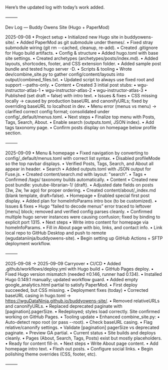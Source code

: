 Here’s the updated log with today’s work added.

⸻

Dev Log — Buddy Owens Site (Hugo + PaperMod)

2025-09-08
	•	Project setup
	•	Initialized new Hugo site in buddyowens-site/.
	•	Added PaperMod as git submodule under themes/.
	•	Fixed stray submodule wiring (git rm --cached, cleanup, re-add).
	•	Created .gitignore for Hugo build artifacts.
	•	Config & structure
	•	Added hugo.toml with base site settings.
	•	Created archetypes (archetypes/posts/index.md).
	•	Added layouts, shortcodes, footer, and CSS extension folder.
	•	Added sample post bundle and tested hugo server -D.
	•	Scripts & tooling
	•	Wrote dev/combine_site.py to gather config/content/layouts into output/combined_files.txt.
	•	Updated script to always use fixed root and support --paths-only.
	•	Content
	•	Created 3 initial post stubs:
	•	wgu-instructor-atlas-1
	•	wgu-instructor-atlas-2
	•	wgu-instructor-atlas-3
	•	Published (set draft = false) with intro text.
	•	Issues & fixes
	•	CSS missing locally → caused by production baseURL and canonifyURLs; fixed by overriding baseURL to localhost in dev.
	•	Menu error (menus vs menu) → clarified correct config format; consolidated under config/_default/menus.toml.
	•	Next steps
	•	Finalize top menu with Posts, Tags, Search, About.
	•	Enable search (outputs.toml, JSON index).
	•	Add tags taxonomy page.
	•	Confirm posts display on homepage below profile section.

⸻

2025-09-09
	•	Menu & homepage
	•	Fixed navigation by converting to config/_default/menus.toml with correct list syntax.
	•	Disabled profileMode so the top navbar displays.
	•	Verified Posts, Tags, Search, and About all appear in header.
	•	Search
	•	Added outputs.toml with JSON output for Fuse.js.
	•	Created content/search.md with layout: "search".
	•	Tags
	•	Confirmed /tags/ taxonomy builds automatically.
	•	Content
	•	Created new post bundle: youtube-librarian-1/ (draft).
	•	Adjusted date fields on posts (3w, 2w, 1w ago) for proper ordering.
	•	Created content/about/_index.md (blank template, draft=false).
	•	Homepage
	•	Enabled special first post display.
	•	Added plan for homeInfoParams intro box (to be customized).
	•	Issues & fixes
	•	Hugo “failed to decode menus” error traced to leftover [menu] block; removed and verified config parses cleanly.
	•	Confirmed multiple hugo server instances were causing confusion; fixed by binding to explicit port 1315.
	•	Next steps
	•	Write intro content for homepage via homeInfoParams.
	•	Fill in About page with bio, links, and contact info.
	•	Link local repo to GitHub Desktop and push to remote (wgudataniinja/buddyowens-site).
	•	Begin setting up GitHub Actions + SFTP deployment workflow.

⸻

2025-09-08 → 2025-09-09 Carryover
	•	CI/CD
	•	Added .github/workflows/deploy.yml with Hugo build + GitHub Pages deploy.
	•	Fixed Hugo version mismatch (needed ≥0.146, runner had 0.134).
	•	Installed Hugo 0.149.1 manually; updated workflow guard.
	•	Added empty google_analytics.html partial to satisfy PaperMod.
	•	First deploy succeeded, but CSS missing.
	•	Deployment fixes (today)
	•	Corrected baseURL casing in hugo.toml → https://wguDataNinja.github.io/buddyowens-site/.
	•	Removed relativeURLs and canonifyURLs.
	•	Replaced deprecated paginate with [pagination].pagerSize.
	•	Redeployed; styles load correctly. Site confirmed working on GitHub Pages.
	•	Tooling update
	•	Enhanced combine_site.py:
	•	Auto-detect repo root (or pass --root).
	•	Check baseURL casing.
	•	Flag relative/canonify settings.
	•	Validate [pagination] pagerSize vs deprecated paginate.
	•	Preview GA partial.
	•	Current status
	•	Site builds and deploys cleanly.
	•	Pages (About, Search, Tags, Posts) exist but mostly placeholders.
	•	Ready for content fill-in.
	•	Next steps
	•	Write About page content.
	•	Add homepage intro text.
	•	Flesh out posts.
	•	Configure social links.
	•	Begin polishing theme overrides (CSS, footer, etc).

⸻

